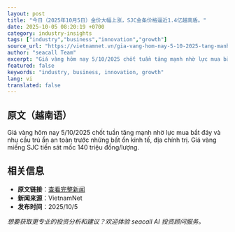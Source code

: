 ```yaml
---
layout: post
title: "今日（2025年10月5日）金价大幅上涨，SJC金条价格逼近1.4亿越南盾。"
date: 2025-10-05 08:20:19 +0700
category: industry-insights
tags: ["industry","business","innovation","growth"]
source_url: "https://vietnamnet.vn/gia-vang-hom-nay-5-10-2025-tang-manh-vang-mieng-sjc-tien-gan-140-trieu-dong-2449227.html"
author: "seacall Team"
excerpt: "Giá vàng hôm nay 5/10/2025 chốt tuần tăng mạnh nhờ lực mua bắt đáy và nhu cầu trú ẩn an toàn trước những bất ổn kinh tế, địa chính trị. Giá vàng miếng SJC tiến sát mốc 140 triệu đồng/lượng...."
featured: false
keywords: "industry, business, innovation, growth"
lang: vi
translated: false
---
```


## 原文（越南语）

Giá vàng hôm nay 5/10/2025 chốt tuần tăng mạnh nhờ lực mua bắt đáy và nhu cầu trú ẩn an toàn trước những bất ổn kinh tế, địa chính trị. Giá vàng miếng SJC tiến sát mốc 140 triệu đồng/lượng.

## 相关信息

- **原文链接**：[查看完整新闻](https://vietnamnet.vn/gia-vang-hom-nay-5-10-2025-tang-manh-vang-mieng-sjc-tien-gan-140-trieu-dong-2449227.html)
- **新闻来源**：VietnamNet
- **发布时间**：2025/10/5

*想要获取更专业的投资分析和建议？欢迎体验 seacall AI 投资顾问服务。*